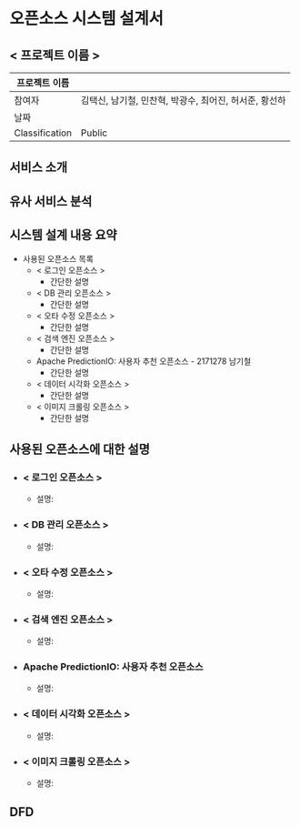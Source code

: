 # 오픈소스 시스템 설계서



## < 프로젝트 이름 >



| 프로젝트 이름  |                                                        |
| -------------- | ------------------------------------------------------ |
| 참여자         | 김택신, 남기철, 민찬혁, 박광수, 최어진, 허서준, 황선하 |
| 날짜           |                                                        |
| Classification | Public                                                 |





## 서비스 소개



## 유사 서비스 분석



## 시스템 설계 내용 요약

- 사용된 오픈소스 목록
  - < 로그인 오픈소스 >
    - 간단한 설명
  - < DB 관리 오픈소스 >
    - 간단한 설명
  - < 오타 수정 오픈소스 >
    - 간단한 설명
  - < 검색 엔진 오픈소스 >
    - 간단한 설명
  - Apache PredictionIO: 사용자 추천 오픈소스 - 2171278 남기철
    - 간단한 설명
  - < 데이터 시각화 오픈소스 >
    - 간단한 설명
  - < 이미지 크롤링 오픈소스 >
    - 간단한 설명

## 사용된 오픈소스에 대한 설명

- ### < 로그인 오픈소스 >

  - 설명:

- ### < DB 관리 오픈소스 >

  - 설명:

- ### < 오타 수정 오픈소스 >

  - 설명:

- ### < 검색 엔진 오픈소스 >

  - 설명:

- ### Apache PredictionIO: 사용자 추천 오픈소스

  - 설명:

- ### < 데이터 시각화 오픈소스 >

  - 설명:

- ### < 이미지 크롤링 오픈소스 >

  - 설명:

## DFD